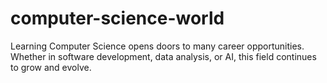 # computer-science-world
Learning Computer Science opens doors to many career opportunities. Whether in software development, data analysis, or AI, this field continues to grow and evolve.
